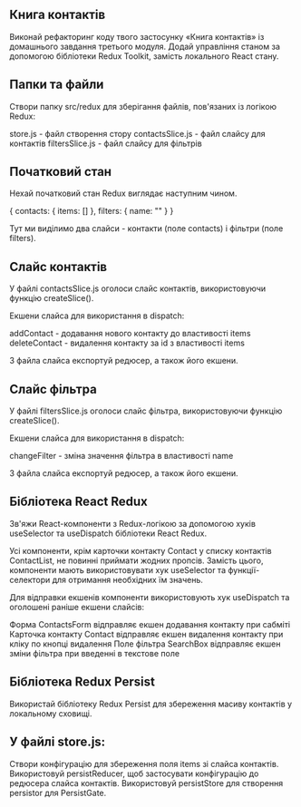 ## Книга контактів

Виконай рефакторинг коду твого застосунку «Книга контактів» із домашнього завдання третього модуля. Додай управління станом за допомогою бібліотеки Redux Toolkit, замість локального React стану.

## Папки та файли

Створи папку src/redux для зберігання файлів, пов'язаних із логікою Redux:

store.js - файл створення стору
contactsSlice.js - файл слайсу для контактів
filtersSlice.js - файл слайсу для фільтрів

## Початковий стан

Нехай початковий стан Redux виглядає наступним чином.

{
  contacts: {
		items: []
	},
  filters: {
		name: ""
	}
}

Тут ми виділимо два слайси - контакти (поле contacts) і фільтри (поле filters).

## Слайс контактів

У файлі contactsSlice.js оголоси слайс контактів, використовуючи функцію createSlice().

Екшени слайса для використання в dispatch:

addContact - додавання нового контакту до властивості items
deleteContact - видалення контакту за id з властивості items


З файла слайса експортуй редюсер, а також його екшени.

## Слайс фільтра

У файлі filtersSlice.js оголоси слайс фільтра, використовуючи функцію createSlice().

Екшени слайса для використання в dispatch:

changeFilter - зміна значення фільтра в властивості name


З файла слайса експортуй редюсер, а також його екшени.

## Бібліотека React Redux

Зв'яжи React-компоненти з Redux-логікою за допомогою хуків useSelector та useDispatch бібліотеки React Redux.

Усі компоненти, крім карточки контакту Contact у списку контактів ContactList, не повинні приймати жодних пропсів. Замість цього, компоненти мають використовувати хук useSelector та функції-селектори для отримання необхідних їм значень.

Для відправки екшенів компоненти використовують хук useDispatch та оголошені раніше екшени слайсів:

Форма ContactsForm відправляє екшен додавання контакту при сабміті
Карточка контакту Contact відправляє екшен видалення контакту при кліку по кнопці видалення
Поле фільтра SearchBox відправляє екшен зміни фільтра при введенні в текстове поле


## Бібліотека Redux Persist

Використай бібліотеку Redux Persist для збереження масиву контактів у локальному сховищі.

## У файлі store.js:

Створи конфігурацію для збереження поля items зі слайса контактів.
Використовуй persistReducer, щоб застосувати конфігурацію до редюсера слайса контактів.
Використовуй persistStore для створення persistor для PersistGate.
